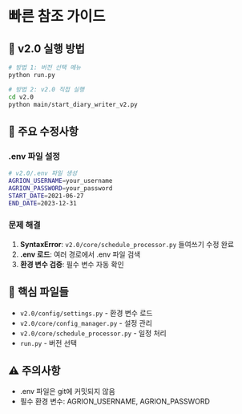 # 빠른 참조 가이드

## 🚀 v2.0 실행 방법
```bash
# 방법 1: 버전 선택 메뉴
python run.py

# 방법 2: v2.0 직접 실행
cd v2.0
python main/start_diary_writer_v2.py
```

## 🔧 주요 수정사항

### .env 파일 설정
```bash
# v2.0/.env 파일 생성
AGRION_USERNAME=your_username
AGRION_PASSWORD=your_password
START_DATE=2021-06-27
END_DATE=2023-12-31
```

### 문제 해결
1. **SyntaxError**: `v2.0/core/schedule_processor.py` 들여쓰기 수정 완료
2. **.env 로드**: 여러 경로에서 .env 파일 검색
3. **환경 변수 검증**: 필수 변수 자동 확인

## 📁 핵심 파일들
- `v2.0/config/settings.py` - 환경 변수 로드
- `v2.0/core/config_manager.py` - 설정 관리
- `v2.0/core/schedule_processor.py` - 일정 처리
- `run.py` - 버전 선택

## ⚠️ 주의사항
- .env 파일은 git에 커밋되지 않음
- 필수 환경 변수: AGRION_USERNAME, AGRION_PASSWORD
